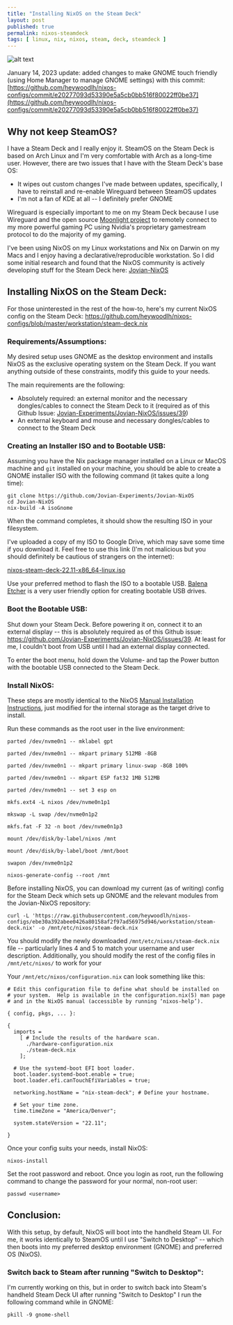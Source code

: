 ```yaml
---
title: "Installing NixOS on the Steam Deck"
layout: post
published: true
permalink: nixos-steamdeck 
tags: [ linux, nix, nixos, steam, deck, steamdeck ]
---
```


![alt text](../images/steam-deck.gif "Steam Deck booting NixOS")

January 14, 2023 update: added changes to make GNOME touch friendly (using Home Manager to manage GNOME settings) with this commit: [https://github.com/heywoodlh/nixos-configs/commit/e20277093d53390e5a5cb0bb516f80022ff0be37](https://github.com/heywoodlh/nixos-configs/commit/e20277093d53390e5a5cb0bb516f80022ff0be37)

## Why not keep SteamOS? 

I have a Steam Deck and I really enjoy it. SteamOS on the Steam Deck is based on Arch Linux and I'm very comfortable with Arch as a long-time user. However, there are two issues that I have with the Steam Deck's base OS:
- It wipes out custom changes I've made between updates, specifically, I have to reinstall and re-enable Wireguard between SteamOS updates
- I'm not a fan of KDE at all -- I definitely prefer GNOME

Wireguard is especially important to me on my Steam Deck because I use Wireguard and the open source [Moonlight project](https://github.com/moonlight-stream) to remotely connect to my more powerful gaming PC using Nvidia's proprietary gamestream protocol to do the majority of my gaming. 

I've been using NixOS on my Linux workstations and Nix on Darwin on my Macs and I enjoy having a declarative/reproducible workstation. So I did some initial research and found that the NixOS community is actively developing stuff for the Steam Deck here: [Jovian-NixOS](https://github.com/Jovian-Experiments/Jovian-NixOS)

## Installing NixOS on the Steam Deck:

For those uninterested in the rest of the how-to, here's my current NixOS config on the Steam Deck: https://github.com/heywoodlh/nixos-configs/blob/master/workstation/steam-deck.nix

### Requirements/Assumptions:

My desired setup uses GNOME as the desktop environment and installs NixOS as the exclusive operating system on the Steam Deck. If you want anything outside of these constraints, modify this guide to your needs.

The main requirements are the following:
- Absolutely required: an external monitor and the necessary dongles/cables to connect the Steam Deck to it (required as of this Github Issue: [Jovian-Experiments/Jovian-NixOS/issues/39](https://github.com/Jovian-Experiments/Jovian-NixOS/issues/39))
- An external keyboard and mouse and necessary dongles/cables to connect to the Steam Deck

### Creating an Installer ISO and to Bootable USB:

Assuming you have the Nix package manager installed on a Linux or MacOS machine and `git` installed on your machine, you should be able to create a GNOME installer ISO with the following command (it takes quite a long time):

```
git clone https://github.com/Jovian-Experiments/Jovian-NixOS
cd Jovian-NixOS
nix-build -A isoGnome
```

When the command completes, it should show the resulting ISO in your filesystem. 

I've uploaded a copy of my ISO to Google Drive, which may save some time if you download it. Feel free to use this link (I'm not malicious but you should definitely be cautious of strangers on the internet):

[nixos-steam-deck-22.11-x86_64-linux.iso](https://drive.google.com/file/d/1veXUlM-48ODxdnmRZ5YnaHS6jQefu_3m/view?usp=sharing)

Use your preferred method to flash the ISO to a bootable USB. [Balena Etcher](https://www.balena.io/etcher/) is a very user friendly option for creating bootable USB drives.

### Boot the Bootable USB:

Shut down your Steam Deck. Before powering it on, connect it to an external display -- this is absolutely required as of this Github issue: https://github.com/Jovian-Experiments/Jovian-NixOS/issues/39. At least for me, I couldn't boot from USB until I had an external display connected.

To enter the boot menu, hold down the Volume- and tap the Power button with the bootable USB connected to the Steam Deck.

### Install NixOS:

These steps are mostly identical to the NixOS [Manual Installation Instructions](https://nixos.org/manual/nixos/unstable/index.html#sec-installation-manual), just modified for the internal storage as the target drive to install.

Run these commands as the root user in the live environment:

```
parted /dev/nvme0n1 -- mklabel gpt

parted /dev/nvme0n1 -- mkpart primary 512MB -8GB

parted /dev/nvme0n1 -- mkpart primary linux-swap -8GB 100%

parted /dev/nvme0n1 -- mkpart ESP fat32 1MB 512MB

parted /dev/nvme0n1 -- set 3 esp on

mkfs.ext4 -L nixos /dev/nvme0n1p1

mkswap -L swap /dev/nvme0n1p2

mkfs.fat -F 32 -n boot /dev/nvme0n1p3

mount /dev/disk/by-label/nixos /mnt

mount /dev/disk/by-label/boot /mnt/boot

swapon /dev/nvme0n1p2

nixos-generate-config --root /mnt
```

Before installing NixOS, you can download my current (as of writing) config for the Steam Deck which sets up GNOME and the relevant modules from the Jovian-NixOS repository:

```
curl -L 'https://raw.githubusercontent.com/heywoodlh/nixos-configs/ebe30a392abee0426a80158af2f97ad56975d946/workstation/steam-deck.nix' -o /mnt/etc/nixos/steam-deck.nix
```

You should modify the newly downloaded `/mnt/etc/nixos/steam-deck.nix` file -- particularly lines 4 and 5 to match your username and user description. Additionally, you should modify the rest of the config files in `/mnt/etc/nixos/` to work for your 

Your `/mnt/etc/nixos/configuration.nix` can look something like this:

```
# Edit this configuration file to define what should be installed on
# your system.  Help is available in the configuration.nix(5) man page
# and in the NixOS manual (accessible by running ‘nixos-help’).

{ config, pkgs, ... }:

{
  imports =
    [ # Include the results of the hardware scan.
      ./hardware-configuration.nix
      ./steam-deck.nix
    ];

  # Use the systemd-boot EFI boot loader.
  boot.loader.systemd-boot.enable = true;
  boot.loader.efi.canTouchEfiVariables = true;

  networking.hostName = "nix-steam-deck"; # Define your hostname.

  # Set your time zone.
  time.timeZone = "America/Denver";

  system.stateVersion = "22.11";

}
```

Once your config suits your needs, install NixOS:

```
nixos-install
```

Set the root password and reboot. Once you login as root, run the following command to change the password for your normal, non-root user:

```
passwd <username>
```

## Conclusion:

With this setup, by default, NixOS will boot into the handheld Steam UI. For me, it works identically to SteamOS until I use "Switch to Desktop" -- which then boots into my preferred desktop environment (GNOME) and preferred OS (NixOS).

### Switch back to Steam after running "Switch to Desktop": 

I'm currently working on this, but in order to switch back into Steam's handheld Steam Deck UI after running "Switch to Desktop" I run the following command while in GNOME:

```
pkill -9 gnome-shell
```
